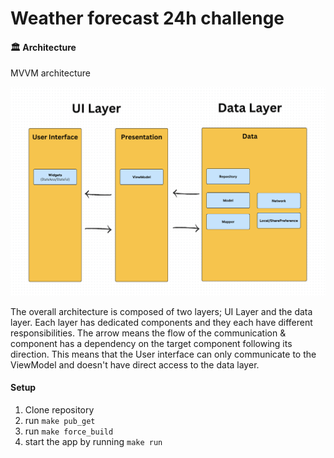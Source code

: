 
# Weather forecast 24h challenge

#### 🏛️ Architecture
MVVM architecture

![layer](images/image01.png)

The overall architecture is composed of two layers; UI Layer and the data layer. Each layer has dedicated components and they each have different responsibilities. The arrow means the flow of the communication & component has a dependency on the target component following its direction.
This means that the User interface can only communicate to the ViewModel and doesn't have direct access to the data layer.


#### Setup
1. Clone repository
2. run `make pub_get`
3. run `make force_build`
3. start the app by running `make run`

